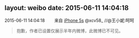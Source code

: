 layout: weibo
date: 2015-06-11 14:04:18
---
<meta name="referrer" content="no-referrer" />

2015-06-11 14:04:18  &nbsp;&nbsp;&nbsp;&nbsp;&nbsp;&nbsp; 来自 <a href="sinaweibo://customweibosource" rel="nofollow">iPhone 5s</a>
@xcv58_  //@王小妮:呵呵
>  抱歉，作者已设置仅展示半年内微博，此微博已不可见。 ​​​
